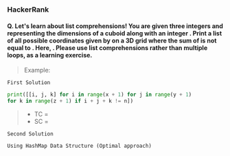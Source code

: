 ### HackerRank 

#### Q. Let's learn about list comprehensions! You are given three integers  and  representing the dimensions of a cuboid along with an integer . Print a list of all possible coordinates given by  on a 3D grid where the sum of  is not equal to . Here, . Please use list comprehensions rather than multiple loops, as a learning exercise.

>Example:  


```First Solution```

```python
print([[i, j, k] for i in range(x + 1) for j in range(y + 1) 
for k in range(z + 1) if i + j + k != n])

```
>- TC = 
>- SC = 

```Second Solution```

```
Using HashMap Data Structure (Optimal approach)
```